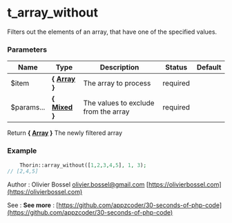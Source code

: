 # t_array_without

Filters out the elements of an array, that have one of the specified values.


### Parameters
Name  |  Type  |  Description  |  Status  |  Default
------------  |  ------------  |  ------------  |  ------------  |  ------------
$item  |  **{ [Array](http://php.net/manual/en/language.types.array.php) }**  |  The array to process  |  required  |
$params...  |  **{ [Mixed](http://php.net/manual/en/language.pseudo-types.php#language.types.mixed) }**  |  The values to exclude from the array  |  required  |

Return **{ [Array](http://php.net/manual/en/language.types.array.php) }** The newly filtered array

### Example
```php
	Thorin::array_without([1,2,3,4,5], 1, 3);
// [2,4,5]
```
Author : Olivier Bossel [olivier.bossel@gmail.com](mailto:olivier.bossel@gmail.com) [https://olivierbossel.com](https://olivierbossel.com)

See : **See more** : [https://github.com/appzcoder/30-seconds-of-php-code](https://github.com/appzcoder/30-seconds-of-php-code)